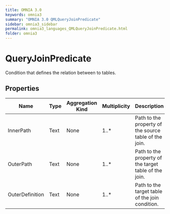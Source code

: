 ```yaml
---
title: OMNIA 3.0
keywords: omnia3
summary: "OMNIA 3.0 QMLQueryJoinPredicate"
sidebar: omnia3_sidebar
permalink: omnia3_languages_QMLQueryJoinPredicate.html
folder: omnia3
---
```


# QueryJoinPredicate
Condition that defines the relation between to tables.
## Properties

| Name | Type | Aggregation Kind | Multiplicity | Description |
| --------- | --------- | --------- | --------- | --------- |
| InnerPath | Text | None | 1..* | Path to the property of the source table of the join. |
| OuterPath | Text | None | 1..* | Path to the property of the target table of the join. |
| OuterDefinition | Text | None | 1..* | Path to the target table of the join condition. |


